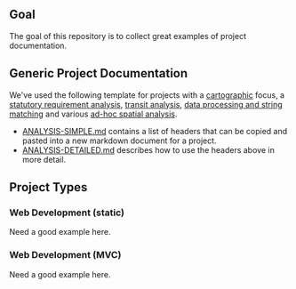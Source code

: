 ## Goal  

The goal of this repository is to collect great examples of project documentation. 

## Generic Project Documentation

We've used the following template for projects with a [cartographic](https://github.com/BayAreaMetro/motm) focus, a [statutory requirement analysis](https://github.com/BayAreaMetro/tpp_ceqa_map_for_pba_17), [transit analysis](https://github.com/BayAreaMetro/RegionalTransitDatabase/blob/master/docs/transit_priority_areas.md), [data processing and string matching](https://github.com/BayAreaMetro/vital-signs-traffic-data) and various [ad-hoc spatial analysis](https://github.com/BayAreaMetro/Adhoc-Spatial-Analysis).      

- [ANALYSIS-SIMPLE.md](https://raw.githubusercontent.com/BayAreaMetro/dv-project-templates/master/ANALYSIS-SIMPLE.md) contains a list of headers that can be copied and pasted into a new markdown document for a project. 
- [ANALYSIS-DETAILED.md](https://github.com/BayAreaMetro/dv-project-templates/blob/master/ANALYSIS-DETAILED.md) describes how to use the headers above in more detail.    

## Project Types 

### Web Development (static)

Need a good example here.  

### Web Development (MVC)

Need a good example here.   
